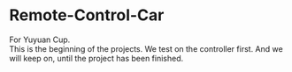 # Remote-Control-Car
For Yuyuan Cup.<br/>
This is the beginning of the projects. We test on the controller first. And we will keep on, until the project has been finished.

